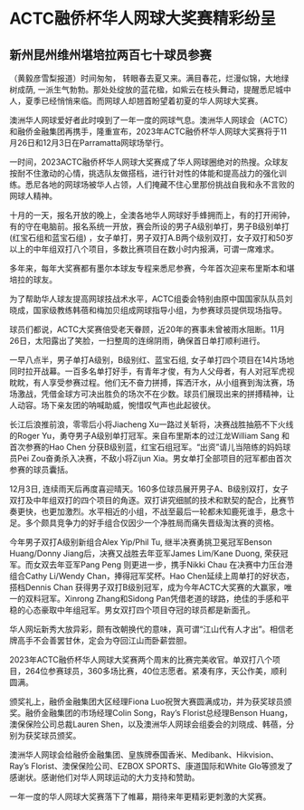 <h1>ACTC融侨杯华人网球大奖赛精彩纷呈</h1>
<h2>新州昆州维州堪培拉两百七十球员参赛</h2>

<p>（黄毅彦雪梨报道）时间匆匆， 转眼春去夏又来。满目春花，烂漫似锦，大地绿树成荫, 一派生气勃勃。那处处绽放的蓝花楹，如紫云在枝头舞动，提醒悉尼城中人，夏季已经悄悄来临。而网球人却翘首盼望着初夏的华人网球大奖赛。</p>

<p>澳洲华人网球爱好者此时嗅到了一年一度的网球气息。澳洲华人网球会（ACTC）和融侨金融集团再携手，隆重宣布，2023年ACTC融侨杯华人网球大奖赛将于11月26日和12月3日在Parramatta网球场举行。</p>

<p>一时间，2023ACTC融侨杯华人网球大奖赛成了华人网球圈绝对的热搜。众球友按耐不住激动的心情，挑选队友做搭档，进行针对性的体能和提高战力的强化训练。悉尼各地的网球场被华人占领，人们掩藏不住心里那份挑战自我和永不言败的网球人精神。</p>

<p>十月的一天，报名开放的晚上，全澳各地华人网球好手蜂拥而上，有的打开闹钟，有的守在电脑前。报名系统一开放，赛会所设的男子A级别单打，男子B级别单打(红宝石组和蓝宝石组) ，女子单打，男子双打A.B两个级别双打，女子双打和50岁以上的中年组双打八个项目，多数比赛项目在数小时内报满，可谓一席难求。</p>

<p>多年来，每年大奖赛都有墨尔本球友专程来悉尼参赛，今年首次迎来布里斯本和堪培拉的球友。</p>

<p>为了帮助华人球友提高网球技战术水平，ACTC组委会特别由原中国国家队队员刘晓成，国家级教练韩蓓和梅加贝组成网球指导小组，为参赛球员提供现场指导。</p>

<p>球员们都说，ACTC大奖赛倍受老天眷顾，近20年的赛事未曾被雨水阻断。11月26日，太阳露出了笑脸，一扫整周的连绵阴雨，确保首日单打顺利进行。</p>

<p>一早八点半，男子单打A级别，B级别红、蓝宝石组, 女子单打四个项目在14片场地同时拉开战幕。一百多名单打好手，有青年才俊，有为人父母者，有人对冠军虎视眈眈，有人享受参赛过程。他们无不奋力拼搏，挥洒汗水，从小组赛到淘汰赛，场场激战，凭借金球方可决出胜负的场次不在少数。球员们展现出来的拼搏精神，让人动容。场下亲友团的呐喊助威，惋惜叹气声也此起彼伏。</p>

<p>长江后浪推前浪，零零后小将Jiacheng Xu一路过关斩将，决赛战胜抽筋不下火线的Roger Yu，勇夺男子A级别单打冠军。来自布里斯本的过江龙William Sang 和首次参赛的Hao Chen 分获B级别蓝，红宝石组冠军。“出资”请儿当陪练的妈妈球员Pei Zou奋勇杀入决赛，不敌小将Zijun Xia。男女单打全部项目的冠军都由首次参赛的球员囊括。</p>

<p>12月3日, 连续雨天后再度喜迎晴天。160多位球员展开男子A、B级别双打，女子双打及中年组双打的四个项目的角逐。双打讲究细腻的技术和默契的配合，比赛节奏更快，也更加激烈。水平相近的小组，不战至最后一轮都未知鹿死谁手，悬念十足。多个颇具竞争力的好手组合仅因少一个净胜局而痛失晋级淘汰赛的资格。</p>

<p>今年男子双打A级别新组合Alex Yip/Phil Tu, 继半决赛勇挑卫冕冠军Benson Huang/Donny Jiang后，决赛又战胜去年亚军James Lim/Kane Duong, 荣获冠军。而女双去年亚军Pang Peng 则更进一步，携手Nikki Chau 在决赛中力压台港组合Cathy Li/Wendy Chan，捧得冠军奖杯。Hao Chen延续上周单打的好状态，搭档Dennis Chan 获得男子双打B级别冠军，成为今年ACTC大奖赛的大赢家，唯一的双料冠军。Xinrong Zhang和Sidong Pan凭借老道的球路，绝佳的手感和平稳的心态豪取中年组冠军。男女双打四个项目夺冠的球员都是新面孔。</p>

<p>华人网坛新秀大放异彩，颇有改朝换代的意味，真可谓“江山代有人才出”。相信老牌高手不会善罢甘休，定会为夺回江山而卧薪尝胆。</p>

<p>2023年ACTC融侨杯华人网球大奖赛两个周末的比赛完美收官。单双打八个项目，264位参赛球员，360多场比赛，40位志愿者。紧凑有序，天公作美，顺利圆满。</p>

<p>颁奖礼上，融侨金融集团大区经理Fiona Luo祝贺大赛圆满成功，并为获奖球员颁奖。融侨金融集团的市场经理Colin Song，Ray’s Florist总经理Benson Huang，澳保保险公司总裁Lauren Shen，以及澳洲华人网球会组委会的刘晓成、韩蓓，分别为获奖球员颁奖。</p>

<p>澳洲华人网球会给融侨金融集团、皇族牌泰国香米、Medibank、Hikvision、Ray’s Florist、澳保保险公司、EZBOX SPORTS、康道国际和White Glo等颁发了感谢状。感谢他们对华人网球运动的大力支持和赞助。</p>

<p>一年一度的华人网球大奖赛落下了帷幕，期待来年更精彩更刺激的大奖赛。</p>
